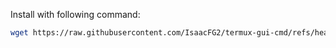 Install with following command: 
```bash
wget https://raw.githubusercontent.com/IsaacFG2/termux-gui-cmd/refs/heads/main/install.sh && chmod +rwx install.sh && ./install.sh
```
